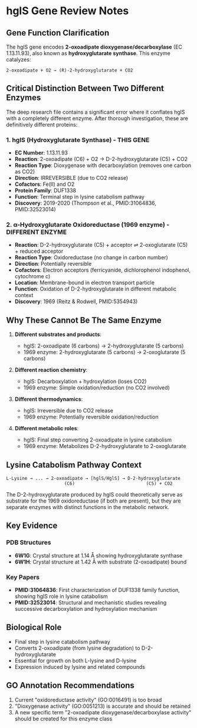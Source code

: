 # hglS Gene Review Notes

## Gene Function Clarification

The hglS gene encodes **2-oxoadipate dioxygenase/decarboxylase** (EC 1.13.11.93), also known as **hydroxyglutarate synthase**. This enzyme catalyzes:

```
2-oxoadipate + O2 → (R)-2-hydroxyglutarate + CO2
```

## Critical Distinction Between Two Different Enzymes

The deep research file contains a significant error where it conflates hglS with a completely different enzyme. After thorough investigation, these are definitively different proteins:

### 1. hglS (Hydroxyglutarate Synthase) - THIS GENE
- **EC Number**: 1.13.11.93
- **Reaction**: 2-oxoadipate (C6) + O2 → D-2-hydroxyglutarate (C5) + CO2
- **Reaction Type**: Dioxygenase with decarboxylation (removes one carbon as CO2)
- **Direction**: IRREVERSIBLE (due to CO2 release)
- **Cofactors**: Fe(II) and O2
- **Protein Family**: DUF1338
- **Function**: Terminal step in lysine catabolism pathway
- **Discovery**: 2019-2020 (Thompson et al., PMID:31064836, PMID:32523014)

### 2. α-Hydroxyglutarate Oxidoreductase (1969 enzyme) - DIFFERENT ENZYME
- **Reaction**: D-2-hydroxyglutarate (C5) + acceptor ⇌ 2-oxoglutarate (C5) + reduced acceptor  
- **Reaction Type**: Oxidoreductase (no change in carbon number)
- **Direction**: Potentially reversible
- **Cofactors**: Electron acceptors (ferricyanide, dichlorophenol indophenol, cytochrome c)
- **Location**: Membrane-bound in electron transport particle
- **Function**: Oxidation of D-2-hydroxyglutarate in different metabolic context
- **Discovery**: 1969 (Reitz & Rodwell, PMID:5354943)

## Why These Cannot Be The Same Enzyme

1. **Different substrates and products**:
   - hglS: 2-oxoadipate (6 carbons) → 2-hydroxyglutarate (5 carbons)
   - 1969 enzyme: 2-hydroxyglutarate (5 carbons) → 2-oxoglutarate (5 carbons)

2. **Different reaction chemistry**:
   - hglS: Decarboxylation + hydroxylation (loses CO2)
   - 1969 enzyme: Simple oxidation/reduction (no CO2 involved)

3. **Different thermodynamics**:
   - hglS: Irreversible due to CO2 release
   - 1969 enzyme: Potentially reversible oxidation/reduction

4. **Different metabolic roles**:
   - hglS: Final step converting 2-oxoadipate in lysine catabolism
   - 1969 enzyme: Metabolizes D-2-hydroxyglutarate to 2-oxoglutarate

## Lysine Catabolism Pathway Context

```
L-Lysine → ... → 2-oxoadipate → [hglS/HglS] → D-2-hydroxyglutarate
                      (C6)                           (C5) + CO2
```

The D-2-hydroxyglutarate produced by hglS could theoretically serve as substrate for the 1969 oxidoreductase (if both are present), but they are separate enzymes with distinct functions in the metabolic network.

## Key Evidence

### PDB Structures
- **6W1G**: Crystal structure at 1.14 Å showing hydroxyglutarate synthase
- **6W1H**: Crystal structure at 1.42 Å with substrate (2-oxoadipate) bound

### Key Papers
- **PMID:31064836**: First characterization of DUF1338 family function, showing hglS role in lysine catabolism
- **PMID:32523014**: Structural and mechanistic studies revealing successive decarboxylation and hydroxylation mechanism

## Biological Role
- Final step in lysine catabolism pathway
- Converts 2-oxoadipate (from lysine degradation) to D-2-hydroxyglutarate
- Essential for growth on both L-lysine and D-lysine
- Expression induced by lysine and related compounds

## GO Annotation Recommendations
1. Current "oxidoreductase activity" (GO:0016491) is too broad
2. "Dioxygenase activity" (GO:0051213) is accurate and should be retained
3. A new specific term "2-oxoadipate dioxygenase/decarboxylase activity" should be created for this enzyme class